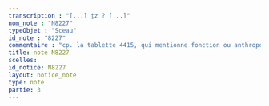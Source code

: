 ```yaml
---
transcription : "[...] ṯz ? [...]"
nom_note : "N8227"
typeObjet : "Sceau"
id_note : "8227"
commentaire : "cp. la tablette 4415, qui mentionne fonction ou anthroponyme ẖry-ṯz. À vérifier."
title: note N8227
scelles: 
id_notice: N8227
layout: notice_note
type: note
partie: 3
---
```


